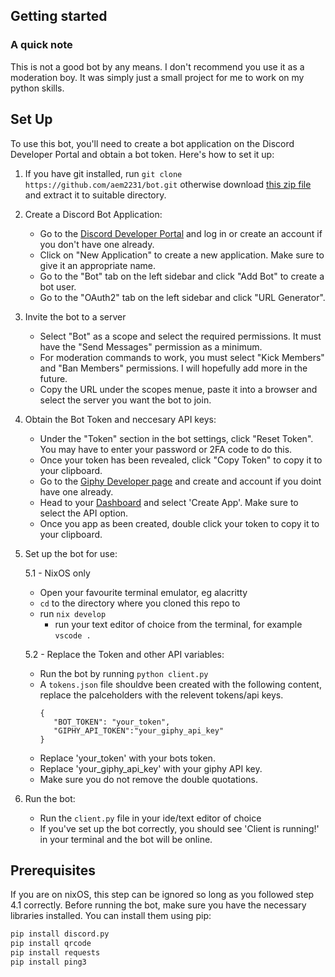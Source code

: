 ## Getting started 

### A quick note

This is not a good bot by any means. I don't recommend you use it as a moderation boy. It was simply just a small project for me to work on my python skills.

## Set Up

To use this bot, you'll need to create a bot application on the Discord Developer Portal and obtain a bot token. Here's how to set it up:

1. If you have git installed, run `git clone https://github.com/aem2231/bot.git` otherwise download [this zip file](https://github.com/aem2231/bot.git) and extract it to suitable directory.
   
2. Create a Discord Bot Application:

   - Go to the [Discord Developer Portal](https://discord.com/developers/applications) and log in or create an account if you don't have one already.
   - Click on "New Application" to create a new application. Make sure to give it an appropriate name.
   - Go to the "Bot" tab on the left sidebar and click "Add Bot" to create a bot user.
   - Go to the "OAuth2" tab on the left sidebar and click "URL Generator".

3. Invite the bot to a server

   - Select "Bot" as a scope and select the required permissions. It must have the "Send Messages" permission as a minimum.
   - For moderation commands to work, you must select "Kick Members" and "Ban Members" permissions. I will hopefully add more in the future.
   - Copy the URL under the scopes menue, paste it into a browser and select the server you want the bot to join.

4. Obtain the Bot Token and neccesary API keys:

   - Under the "Token" section in the bot settings, click "Reset Token". You may have to enter your password or 2FA code to do this.
   - Once your token has been revealed, click "Copy Token" to copy it to your clipboard.
   - Go to the [Giphy Developer page](https://developers.giphy.com/) and create and account if you doint have one already.
   - Head to your [Dashboard](https://developers.giphy.com/dashboard/) and select 'Create App'. Make sure to select the API option.
   - Once you app as been created, double click your token to copy it to your clipboard.

5. Set up the bot for use:

   5.1 - NixOS only
      - Open your favourite terminal emulator, eg alacritty
      - `cd` to the directory where you cloned this repo to
      - run `nix develop`
         - run your text editor of choice from the terminal, for example `vscode .`

   5.2 - Replace the Token and other API variables:
      - Run the bot by running `python client.py`
      - A `tokens.json` file shouldve been created with the following content, replace the palceholders with the relevent tokens/api keys.
         ```
         {
            "BOT_TOKEN": "your_token",
            "GIPHY_API_TOKEN":"your_giphy_api_key"
         }
         ```
   - Replace 'your_token' with your bots token.
   - Replace 'your_giphy_api_key' with your giphy API key.
   - Make sure you do not remove the double quotations.

6. Run the bot:
   - Run the `client.py` file in your ide/text editor of choice
   - If you've set up the bot correctly, you should see 'Client is running!' in your terminal and the bot will be online.

## Prerequisites

If you are on nixOS, this step can be ignored so long as you followed step 4.1 correctly. 
Before running the bot, make sure you have the necessary libraries installed. You can install them using pip:

```bash
pip install discord.py
pip install qrcode
pip install requests
pip install ping3
```
